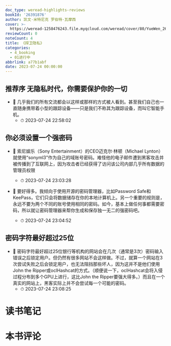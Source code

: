 ```yaml
---
doc_type: weread-highlights-reviews
bookId: '26391876'
author: 凯文·米特尼克 罗伯特·瓦摩西
cover: >-
  https://weread-1258476243.file.myqcloud.com/weread/cover/80/YueWen_26391876/t7_YueWen_26391876.jpg
reviewCount: 0
noteCount: 4
title: 《捍卫隐私》
categories:
  - 4_booking
  - 01进行中
abbrlink: a77b1abf
date: 2023-07-24 00:00:00
---
```



## 推荐序 无隐私时代，你需要保护你的一切


- 📌 几乎我们的所有交流都会以这样或那样的方式被人看到。甚至我们自己也一直随身携带着小型的跟踪设备——只是我们不称其为跟踪设备，而叫它智能手机。 
    - ⏱ 2023-07-24 22:58:02 
## 你必须设置一个强密码


- 📌 索尼娱乐（Sony Entertainment）的CEO迈克尔·林顿（Michael Lynton）就使用“sonyml3”作为自己的域账号密码。难怪他的电子邮件遭到黑客攻击并被传播到了互联网上，因为攻击者已经获得了访问该公司内部几乎所有数据的管理员权限 
    - ⏱ 2023-07-24 23:03:28 

- 📌 要好得多。我倾向于使用开源的密码管理器，比如Password Safe和KeePass，它们只会将数据储存在你的本地计算机上。另一个重要的规则是，永远不要为两个不同的账号使用相同的密码。如今，基本上做任何事都需要密码，所以就让密码管理器来帮你生成和保存独一无二的强密码吧。 
    - ⏱ 2023-07-24 23:04:52 
## 密码字符最好超过25位


- 📌 密码字符最好超过25位银行等机构的网站会在几次（通常是3次）密码输入错误之后锁定用户。但仍然有很多网站不会这样做。不过，就算一个网站在3次尝试失败之后会锁定用户，也无法阻挡那些坏人，因为这并不是他们使用John the Ripper或oclHashcat的方式。（顺便说一下，oclHashcat会将入侵过程分布到多个GPU上进行，这比John the Ripper要强大得多。）而且在一个真实的网站上，黑客实际上并不会尝试每一个可能的密码。 
    - ⏱ 2023-07-24 23:08:25 

# 读书笔记


# 本书评论
